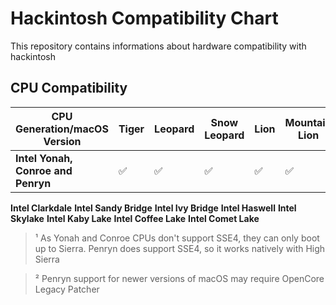 # Hackintosh Compatibility Chart
 This repository contains informations about hardware compatibility with hackintosh

## CPU Compatibility
CPU Generation/macOS Version | Tiger | Leopard | Snow Leopard | Lion | Mountain Lion | Mavericks | Yosemite | El Capitain | Sierra | High Sierra | Mojave | Catalina | Big Sur | Monterrey | Ventura | Sonoma | Sequoia
---|---|---|---|---|---|---|---|---|---|---|---|---|---|---|---|---|---
**Intel Yonah, Conroe and Penryn** | ✅ | ✅ | ✅ | ✅ | ✅ | ✅ | ✅ | ✅ | ✅ | ⚠️¹ | ⚠️² | ⚠️² | ⚠️² | ⚠️²| ⚠️² | ⚠️² | ⚠️²   
**Intel Clarkdale**
**Intel Sandy Bridge**
**Intel Ivy Bridge**
**Intel Haswell**
**Intel Skylake**
**Intel Kaby Lake**
**Intel Coffee Lake**
**Intel Comet Lake**

>¹ As Yonah and Conroe CPUs don't support SSE4, they can only boot up to Sierra. Penryn does support SSE4, so it works natively with High Sierra

>² Penryn support for newer versions of macOS may require OpenCore Legacy Patcher